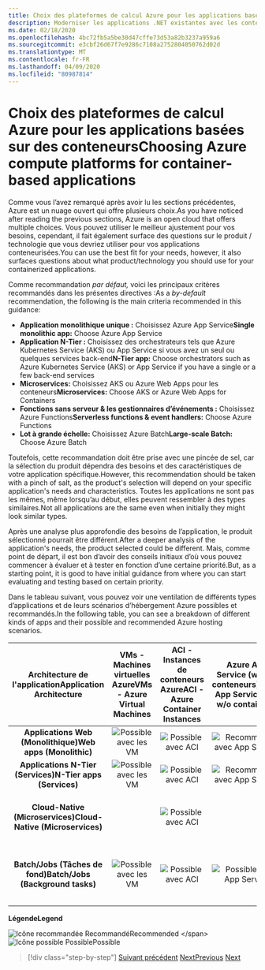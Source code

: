 ```yaml
---
title: Choix des plateformes de calcul Azure pour les applications basées sur des conteneurs
description: Moderniser les applications .NET existantes avec les conteneurs Azure Cloud et Windows (fr) Choisir des plateformes de calcul Azure pour des applications basées sur des conteneurs
ms.date: 02/18/2020
ms.openlocfilehash: 4bc72fb5a5be30d47cffe73d53a82b3237a959a6
ms.sourcegitcommit: e3cbf26d67f7e9286c7108a2752804050762d02d
ms.translationtype: MT
ms.contentlocale: fr-FR
ms.lasthandoff: 04/09/2020
ms.locfileid: "80987814"
---
```

# <a name="choosing-azure-compute-platforms-for-container-based-applications"></a><span data-ttu-id="0188b-103">Choix des plateformes de calcul Azure pour les applications basées sur des conteneurs</span><span class="sxs-lookup"><span data-stu-id="0188b-103">Choosing Azure compute platforms for container-based applications</span></span>

<span data-ttu-id="0188b-104">Comme vous l’avez remarqué après avoir lu les sections précédentes, Azure est un nuage ouvert qui offre plusieurs choix.</span><span class="sxs-lookup"><span data-stu-id="0188b-104">As you have noticed after reading the previous sections, Azure is an open cloud that offers multiple choices.</span></span> <span data-ttu-id="0188b-105">Vous pouvez utiliser le meilleur ajustement pour vos besoins, cependant, il fait également surface des questions sur le produit / technologie que vous devriez utiliser pour vos applications conteneurisées.</span><span class="sxs-lookup"><span data-stu-id="0188b-105">You can use the best fit for your needs, however, it also surfaces questions about what product/technology you should use for your containerized applications.</span></span>

<span data-ttu-id="0188b-106">Comme recommandation *par défaut,* voici les principaux critères recommandés dans les présentes directives :</span><span class="sxs-lookup"><span data-stu-id="0188b-106">As a *by-default* recommendation, the following is the main criteria recommended in this guidance:</span></span>

- <span data-ttu-id="0188b-107">**Application monolithique unique :** Choisissez Azure App Service</span><span class="sxs-lookup"><span data-stu-id="0188b-107">**Single monolithic app:** Choose Azure App Service</span></span>
- <span data-ttu-id="0188b-108">**Application N-Tier :** Choisissez des orchestrateurs tels que Azure Kubernetes Service (AKS) ou App Service si vous avez un seul ou quelques services back-end</span><span class="sxs-lookup"><span data-stu-id="0188b-108">**N-Tier app:** Choose orchestrators such as Azure Kubernetes Service (AKS) or App Service if you have a single or a few back-end services</span></span>
- <span data-ttu-id="0188b-109">**Microservices:** Choisissez AKS ou Azure Web Apps pour les conteneurs</span><span class="sxs-lookup"><span data-stu-id="0188b-109">**Microservices:** Choose AKS or Azure Web Apps for Containers</span></span>
- <span data-ttu-id="0188b-110">**Fonctions sans serveur & les gestionnaires d’événements :** Choisissez Azure Functions</span><span class="sxs-lookup"><span data-stu-id="0188b-110">**Serverless functions & event handlers:** Choose Azure Functions</span></span>
- <span data-ttu-id="0188b-111">**Lot à grande échelle:** Choisissez Azure Batch</span><span class="sxs-lookup"><span data-stu-id="0188b-111">**Large-scale Batch:** Choose Azure Batch</span></span>

<span data-ttu-id="0188b-112">Toutefois, cette recommandation doit être prise avec une pincée de sel, car la sélection du produit dépendra des besoins et des caractéristiques de votre application spécifique.</span><span class="sxs-lookup"><span data-stu-id="0188b-112">However, this recommendation should be taken with a pinch of salt, as the product's selection will depend on your specific application's needs and characteristics.</span></span> <span data-ttu-id="0188b-113">Toutes les applications ne sont pas les mêmes, même lorsqu’au début, elles peuvent ressembler à des types similaires.</span><span class="sxs-lookup"><span data-stu-id="0188b-113">Not all applications are the same even when initially they might look similar types.</span></span>

<span data-ttu-id="0188b-114">Après une analyse plus approfondie des besoins de l’application, le produit sélectionné pourrait être différent.</span><span class="sxs-lookup"><span data-stu-id="0188b-114">After a deeper analysis of the application's needs, the product selected could be different.</span></span> <span data-ttu-id="0188b-115">Mais, comme point de départ, il est bon d’avoir des conseils initiaux d’où vous pouvez commencer à évaluer et à tester en fonction d’une certaine priorité.</span><span class="sxs-lookup"><span data-stu-id="0188b-115">But, as a starting point, it is good to have initial guidance from where you can start evaluating and testing based on certain priority.</span></span>

<span data-ttu-id="0188b-116">Dans le tableau suivant, vous pouvez voir une ventilation de différents types d’applications et de leurs scénarios d’hébergement Azure possibles et recommandés.</span><span class="sxs-lookup"><span data-stu-id="0188b-116">In the following table, you can see a breakdown of different kinds of apps and their possible and recommended Azure hosting scenarios.</span></span>

| <span data-ttu-id="0188b-117">Architecture de l'application</span><span class="sxs-lookup"><span data-stu-id="0188b-117">Application Architecture</span></span> | <span data-ttu-id="0188b-118">VMs - Machines virtuelles Azure</span><span class="sxs-lookup"><span data-stu-id="0188b-118">VMs - Azure Virtual Machines</span></span> | <span data-ttu-id="0188b-119">ACI - Instances de conteneurs Azure</span><span class="sxs-lookup"><span data-stu-id="0188b-119">ACI - Azure Container Instances</span></span> | <span data-ttu-id="0188b-120">Azure App Service (w-w/o conteneurs)</span><span class="sxs-lookup"><span data-stu-id="0188b-120">Azure App Service (w-w/o containers)</span></span> | <span data-ttu-id="0188b-121">AKS - Azure Kubernetes Services</span><span class="sxs-lookup"><span data-stu-id="0188b-121">AKS - Azure Kubernetes Services</span></span> | <span data-ttu-id="0188b-122">Azure Functions</span><span class="sxs-lookup"><span data-stu-id="0188b-122">Azure Functions</span></span> | <span data-ttu-id="0188b-123">Azure Batch</span><span class="sxs-lookup"><span data-stu-id="0188b-123">Azure Batch</span></span> |
|:------------------------:|:--:|:--:|:--:|:--:|:--:|:--:|
| <span data-ttu-id="0188b-124">**Applications Web (Monolithique)**</span><span class="sxs-lookup"><span data-stu-id="0188b-124">**Web apps (Monolithic)**</span></span>         | ![Possible avec les VM](media/choosing-azure-compute-options-for-container-based-applications/possible.png) | ![Possible avec ACI](media/choosing-azure-compute-options-for-container-based-applications/possible.png) | ![Recommandé avec App Service](media/choosing-azure-compute-options-for-container-based-applications/recommended.png) | ![Possible avec AKS](media/choosing-azure-compute-options-for-container-based-applications/possible.png) | | |
| <span data-ttu-id="0188b-129">**Applications N-Tier (Services)**</span><span class="sxs-lookup"><span data-stu-id="0188b-129">**N-Tier apps (Services)**</span></span>        | ![Possible avec les VM](media/choosing-azure-compute-options-for-container-based-applications/possible.png) | ![Possible avec ACI](media/choosing-azure-compute-options-for-container-based-applications/possible.png) | ![Recommandé avec App Service](media/choosing-azure-compute-options-for-container-based-applications/recommended.png) | ![Possible avec AKS](media/choosing-azure-compute-options-for-container-based-applications/possible.png) | ![Possible avec Azure Fuctions](media/choosing-azure-compute-options-for-container-based-applications/possible.png) | |
| <span data-ttu-id="0188b-135">**Cloud-Native (Microservices)**</span><span class="sxs-lookup"><span data-stu-id="0188b-135">**Cloud-Native (Microservices)**</span></span>  | | ![Possible avec ACI](media/choosing-azure-compute-options-for-container-based-applications/possible.png) | | ![Recommandé avec AKS](media/choosing-azure-compute-options-for-container-based-applications/recommended.png) <br/> <span data-ttu-id="0188b-138">(Conteneurs Linux)&nbsp;</span><span class="sxs-lookup"><span data-stu-id="0188b-138">(Linux&nbsp;containers)</span></span>| ![Recommandé avec Azure Functions](media/choosing-azure-compute-options-for-container-based-applications/recommended.png) <br/> <span data-ttu-id="0188b-140">(Événement&#x2011;conduit)</span><span class="sxs-lookup"><span data-stu-id="0188b-140">(Event&#x2011;driven)</span></span> | |
| <span data-ttu-id="0188b-141">**Batch/Jobs (Tâches de fond)**</span><span class="sxs-lookup"><span data-stu-id="0188b-141">**Batch/Jobs (Background tasks)**</span></span> | ![Possible avec les VM](media/choosing-azure-compute-options-for-container-based-applications/possible.png) | ![Possible avec ACI](media/choosing-azure-compute-options-for-container-based-applications/possible.png) | ![Possible avec App Service](media/choosing-azure-compute-options-for-container-based-applications/possible.png) | ![Possible avec AKS](media/choosing-azure-compute-options-for-container-based-applications/possible.png) | ![Recommandé avec Azure Functions](media/choosing-azure-compute-options-for-container-based-applications/recommended.png) <br/> <span data-ttu-id="0188b-147">(Tâches&nbsp;de fond)</span><span class="sxs-lookup"><span data-stu-id="0188b-147">(Background&nbsp;tasks)</span></span> | ![Recommandé avec Azure Batch](media/choosing-azure-compute-options-for-container-based-applications/recommended.png) <br/> <span data-ttu-id="0188b-149">(Grande échelle&#x2011;)</span><span class="sxs-lookup"><span data-stu-id="0188b-149">(Large&#x2011;scale)</span></span> |

<span data-ttu-id="0188b-150">**Légende**</span><span class="sxs-lookup"><span data-stu-id="0188b-150">**Legend**</span></span>

![Icône recommandée](media/choosing-azure-compute-options-for-container-based-applications/recommended.png) <span data-ttu-id="0188b-152">Recommandé</span><span class="sxs-lookup"><span data-stu-id="0188b-152">Recommended \</span></span>
![Icône possible](media/choosing-azure-compute-options-for-container-based-applications/possible.png) <span data-ttu-id="0188b-154">Possible</span><span class="sxs-lookup"><span data-stu-id="0188b-154">Possible</span></span>

> [!div class="step-by-step"]
> <span data-ttu-id="0188b-155">[Suivant précédent](when-to-deploy-windows-containers-to-azure-container-service-kubernetes.md)
> [Next](build-resilient-services-ready-for-the-cloud-embrace-transient-failures-in-the-cloud.md)</span><span class="sxs-lookup"><span data-stu-id="0188b-155">[Previous](when-to-deploy-windows-containers-to-azure-container-service-kubernetes.md)
[Next](build-resilient-services-ready-for-the-cloud-embrace-transient-failures-in-the-cloud.md)</span></span>
